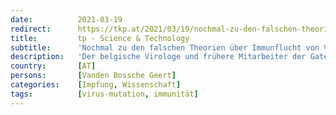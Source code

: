 ```yaml
---
date:          2021-03-19
redirect:      https://tkp.at/2021/03/19/nochmal-zu-den-falschen-theorien-ueber-immunflucht-von-vanden-bossche/
title:         tp - Science & Technology
subtitle:      'Nochmal zu den falschen Theorien über Immunflucht von Vanden Bossche'
description:   'Der belgische Virologe und frühere Mitarbeiter der Gates Foundation und der GAVI Impfallianz hat einige Unruhe erzeugt mit seinem offenen Brief an die WHO, mit dem er vordergründig vor Immunevasion durch die Impfstoffe warnt, aber hintergründig versucht Angst zu schüren vor angeblich „hoch-infektiösen“ Varianten, die durch Immunevasion, also Immunflucht, entstehen. Letztlich fordert er dann einen …'
country:       [AT]
persons:       [Vanden Bossche Geert]
categories:    [Impfung, Wissenschaft]
tags:          [virus-mutation, immunität]
---
```

